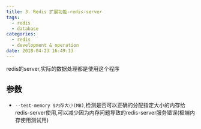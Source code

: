 ```yaml
---
title: 3. Redis 扩展功能-redis-server
tags:
  - redis
  - database
categories:
  - redis
  - development & operation
date: 2018-04-23 16:49:13
---
```



redis的server,实际的数据处理都是使用这个程序

<!-- more -->

## 参数

- `--test-memory $内存大小(MB)`,检测是否可以正确的分配指定大小的内存给redis-server使用,可以减少因为内存问题导致的redis-server服务错误(极端内存使用测试用)
